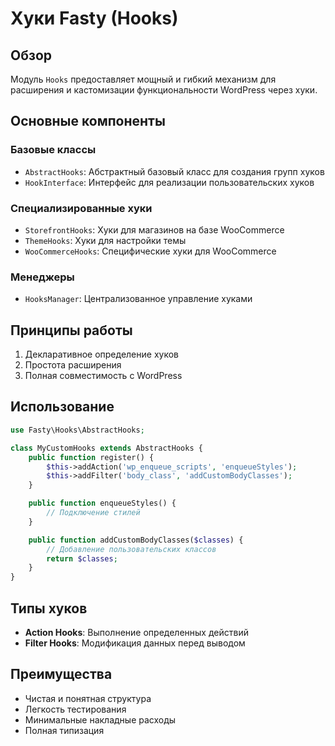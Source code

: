 # Хуки Fasty (Hooks)

## Обзор

Модуль `Hooks` предоставляет мощный и гибкий механизм для расширения и кастомизации функциональности WordPress через хуки.

## Основные компоненты

### Базовые классы
- `AbstractHooks`: Абстрактный базовый класс для создания групп хуков
- `HookInterface`: Интерфейс для реализации пользовательских хуков

### Специализированные хуки
- `StorefrontHooks`: Хуки для магазинов на базе WooCommerce
- `ThemeHooks`: Хуки для настройки темы
- `WooCommerceHooks`: Специфические хуки для WooCommerce

### Менеджеры
- `HooksManager`: Централизованное управление хуками

## Принципы работы

1. Декларативное определение хуков
2. Простота расширения
3. Полная совместимость с WordPress

## Использование

```php
use Fasty\Hooks\AbstractHooks;

class MyCustomHooks extends AbstractHooks {
    public function register() {
        $this->addAction('wp_enqueue_scripts', 'enqueueStyles');
        $this->addFilter('body_class', 'addCustomBodyClasses');
    }

    public function enqueueStyles() {
        // Подключение стилей
    }

    public function addCustomBodyClasses($classes) {
        // Добавление пользовательских классов
        return $classes;
    }
}
```

## Типы хуков

- **Action Hooks**: Выполнение определенных действий
- **Filter Hooks**: Модификация данных перед выводом

## Преимущества

- Чистая и понятная структура
- Легкость тестирования
- Минимальные накладные расходы
- Полная типизация 